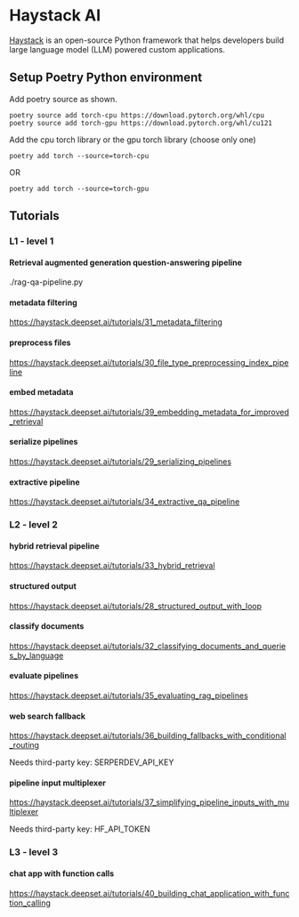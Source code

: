 # Haystack AI

[Haystack][100] is an open-source Python framework that helps developers build large language model (LLM) powered custom applications.

[100]: https://github.com/deepset-ai/haystack

## Setup Poetry Python environment

Add poetry source as shown.

```
poetry source add torch-cpu https://download.pytorch.org/whl/cpu
poetry source add torch-gpu https://download.pytorch.org/whl/cu121
```

Add the cpu torch library or the gpu torch library (choose only one)

```
poetry add torch --source=torch-cpu
```

OR

```
poetry add torch --source=torch-gpu
```

## Tutorials

### L1 - level 1

#### Retrieval augmented generation question-answering pipeline

./rag-qa-pipeline.py

#### metadata filtering

https://haystack.deepset.ai/tutorials/31_metadata_filtering

#### preprocess files

https://haystack.deepset.ai/tutorials/30_file_type_preprocessing_index_pipeline

#### embed metadata

https://haystack.deepset.ai/tutorials/39_embedding_metadata_for_improved_retrieval

#### serialize pipelines

https://haystack.deepset.ai/tutorials/29_serializing_pipelines

#### extractive pipeline

https://haystack.deepset.ai/tutorials/34_extractive_qa_pipeline

### L2 - level 2

#### hybrid retrieval pipeline

https://haystack.deepset.ai/tutorials/33_hybrid_retrieval

#### structured output

https://haystack.deepset.ai/tutorials/28_structured_output_with_loop

#### classify documents

https://haystack.deepset.ai/tutorials/32_classifying_documents_and_queries_by_language

#### evaluate pipelines

https://haystack.deepset.ai/tutorials/35_evaluating_rag_pipelines

#### web search fallback

https://haystack.deepset.ai/tutorials/36_building_fallbacks_with_conditional_routing

Needs third-party key: SERPERDEV_API_KEY

#### pipeline input multiplexer

https://haystack.deepset.ai/tutorials/37_simplifying_pipeline_inputs_with_multiplexer

Needs third-party key: HF_API_TOKEN

### L3 - level 3

#### chat app with function calls

https://haystack.deepset.ai/tutorials/40_building_chat_application_with_function_calling
